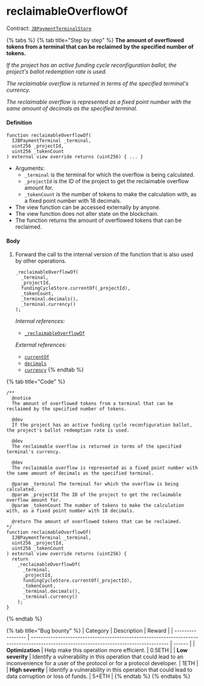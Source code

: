 # reclaimableOverflowOf

Contract: [`JBPaymentTerminalStore`](../)​‌

{% tabs %}
{% tab title="Step by step" %}
**The amount of overflowed tokens from a terminal that can be reclaimed by the specified number of tokens.**

_If the project has an active funding cycle reconfiguration ballot, the project's ballot redemption rate is used._

_The reclaimable overflow is returned in terms of the specified terminal's currency._

_The reclaimable overflow is represented as a fixed point number with the same amount of decimals as the specified terminal._

#### Definition

```solidity
function reclaimableOverflowOf(
  IJBPaymentTerminal _terminal,
  uint256 _projectId,
  uint256 _tokenCount
) external view override returns (uint256) { ... }
```

* Arguments:
  * `_terminal` is the terminal for which the overflow is being calculated.
  * `_projectId` is the ID of the project to get the reclaimable overflow amount for.
  * `_tokenCount` is the number of tokens to make the calculation with, as a fixed point number with 18 decimals.
* The view function can be accessed externally by anyone.
* The view function does not alter state on the blockchain.
* The function returns the amount of overflowed tokens that can be reclaimed.

#### Body

1.  Forward the call to the internal version of the function that is also used by other operations.

    ```solidity
    _reclaimableOverflowOf(
      _terminal,
      _projectId,
      fundingCycleStore.currentOf(_projectId),
      _tokenCount,
      _terminal.decimals(),
      _terminal.currency()
    );
    ```

    _Internal references:_

    * [`_reclaimableOverflowOf`](\_reclaimableoverflowof.md)

    _External references:_

    * [`currentOf`](../../../jbfundingcyclestore/read/currentof.md)
    * [`decimals`](../../../TODO)
    * [`currency`](../../../TODO)
{% endtab %}

{% tab title="Code" %}
```solidity
/**
  @notice
  The amount of overflowed tokens from a terminal that can be reclaimed by the specified number of tokens.

  @dev 
  If the project has an active funding cycle reconfiguration ballot, the project's ballot redemption rate is used.

  @dev
  The reclaimable overflow is returned in terms of the specified terminal's currency.

  @dev
  The reclaimable overflow is represented as a fixed point number with the same amount of decimals as the specified terminal.

  @param _terminal The terminal for which the overflow is being calculated.
  @param _projectId The ID of the project to get the reclaimable overflow amount for.
  @param _tokenCount The number of tokens to make the calculation with, as a fixed point number with 18 decimals.

  @return The amount of overflowed tokens that can be reclaimed.
*/
function reclaimableOverflowOf(
  IJBPaymentTerminal _terminal,
  uint256 _projectId,
  uint256 _tokenCount
) external view override returns (uint256) {
  return
    _reclaimableOverflowOf(
      _terminal,
      _projectId,
      fundingCycleStore.currentOf(_projectId),
      _tokenCount,
      _terminal.decimals(),
      _terminal.currency()
    );
}
```
{% endtab %}

{% tab title="Bug bounty" %}
| Category          | Description                                                                                                                            | Reward |
| ----------------- | -------------------------------------------------------------------------------------------------------------------------------------- | ------ |
| **Optimization**  | Help make this operation more efficient.                                                                                               | 0.5ETH |
| **Low severity**  | Identify a vulnerability in this operation that could lead to an inconvenience for a user of the protocol or for a protocol developer. | 1ETH   |
| **High severity** | Identify a vulnerability in this operation that could lead to data corruption or loss of funds.                                        | 5+ETH  |
{% endtab %}
{% endtabs %}
